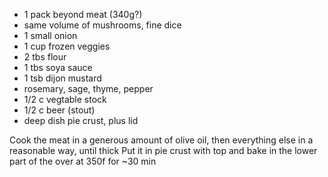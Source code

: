 - 1 pack beyond meat (340g?)
- same volume of mushrooms, fine dice
- 1 small onion
- 1 cup frozen veggies
- 2 tbs flour
- 1 tbs soya sauce
- 1 tsb dijon mustard
- rosemary, sage, thyme, pepper
- 1/2 c vegtable stock
- 1/2 c beer (stout)
- deep dish pie crust, plus lid

Cook the meat in a generous amount of olive oil, then everything else in a reasonable way, until thick
Put it in pie crust with top and bake in the lower part of the over at 350f for ~30 min